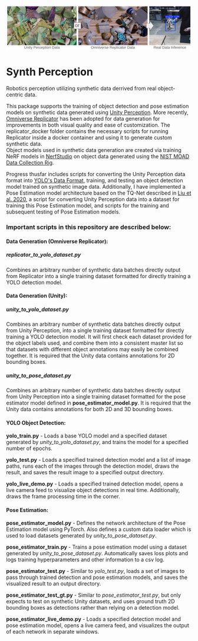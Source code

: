 ![Banner](img/banner.png)  
# Synth Perception   
Robotics perception utilizing synthetic data derrived from real object-centric data.  
  
This package supports the training of object detection and pose estimation models on synthetic data generated using [Unity Perception](https://github.com/Unity-Technologies/com.unity.perception). More recently, [Omniverse Replicator](https://docs.omniverse.nvidia.com/extensions/latest/ext_replicator.html) has been adopted for data generation for improvements in both visual quality and ease of customization. The replicator_docker folder contains the necessary scripts for running Replicator inside a docker container and using it to generate custom synthetic data.  
Object models used in synthetic data generation are created via training NeRF models in [NerfStudio](https://docs.nerf.studio/) on object data generated using the [NIST MOAD Data Collection Rig](https://www.robot-manipulation.org/nist-moad).  
   
Progress thusfar includes scripts for converting the Unity Perception data format into [YOLO's Data Format](https://docs.ultralytics.com/datasets/detect/#ultralytics-yolo-format), training, and testing an object detection model trained on synthetic image data. Additionally, I have implemented a Pose Estimation model architecture based on the TQ-Net described in [Liu et al. 2020](https://ieeexplore.ieee.org/document/8868108), a script for converting Unity Perception data into a dataset for training this Pose Estimation model, and scripts for the training and subsequent testing of Pose Estimation models.  
   
### Important scripts in this repository are described below:  
#### Data Generation (Omniverse Replicator):  
##### replicator_to_yolo_dataset.py  
Combines an arbitrary number of synthetic data batches directly output from Replicator into a single training dataset formatted for directly training a YOLO detection model.   

#### Data Generation (Unity):  
##### unity_to_yolo_dataset.py  
Combines an arbitrary number of synthetic data batches directly output from Unity Perception, into a single training dataset formatted for directly training a YOLO detection model. It will first check each dataset provided for the object labels used, and combine them into a consistent master list so that datasets with different object annotations may easily be combined together. It is required that the Unity data contains annotations for 2D bounding boxes.  
  
##### unity_to_pose_dataset.py  
Combines an arbitrary number of synthetic data batches directly output from Unity Perception into a single training dataset formatted for the pose estimator model defined in **pose_estimator_model.py**. It is required that the Unity data contains annotations for both 2D and 3D bounding boxes.  
   
#### YOLO Object Detection:  
**yolo_train.py** - Loads a base YOLO model and a specified dataset generated by *unity_to_yolo_dataset.py*, and trains the model for a specified number of epochs.    
   
**yolo_test.py** - Loads a specified trained detection model and a list of image paths, runs each of the images through the detection model, draws the result, and saves the result image to a specified output directory.  
   
**yolo_live_demo.py** - Loads a specified trained detection model, opens a live camera feed to visualize object detections in real time. Additionally, draws the frame processing time in the corner.   
   
#### Pose Estimation:  
**pose_estimator_model.py** - Defines the network architecture of the Pose Estimation model using PyTorch. Also defines a custom data loader which is used to load datasets generated by *unity_to_pose_dataset.py*.  
   
**pose_estimator_train.py** - Trains a pose estimation model using a dataset generated by *unity_to_pose_dataset.py*. Automatically saves loss plots and logs training hyperparameters and other information to a csv log.  
    
**pose_estimator_test.py** - Similar to *yolo_test.py*, loads a set of images to pass through trained detection and pose estimation models, and saves the visualized result to an output directory.  
   
**pose_estimator_test_gt.py** - Similar to *pose_estimator_test.py*, but only expects to test on synthetic Unity datasets, and uses ground truth 2D bounding boxes as detections rather than relying on a detection model.  
   
**pose_estimator_live_demo.py** - Loads a specified detection model and pose estimation model, opens a live camera feed, and visualizes the output of each network in separate windows.  